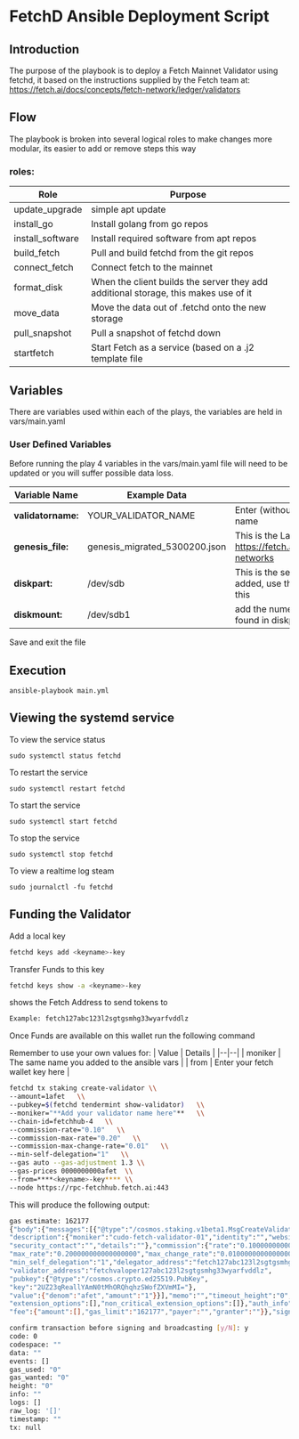 
# FetchD Ansible Deployment Script
  
## Introduction

The purpose of the playbook is to deploy a Fetch Mainnet Validator using fetchd, it based on the instructions supplied by the Fetch team at: https://fetch.ai/docs/concepts/fetch-network/ledger/validators

## Flow

The playbook is broken into several logical roles to make changes more modular, its easier to add or remove steps this way

### roles:

|Role|Purpose |
|--|--|
| update_upgrade | simple apt update |
| install_go | Install golang from go repos |
| install_software | Install required software from apt repos |
| build_fetch | Pull and build fetchd from the git repos |
| connect_fetch | Connect fetch to the mainnet |
| format_disk | When the client builds the server they add additional storage, this makes use of it |
| move_data | Move the data out of .fetchd onto the new storage |
| pull_snapshot | Pull a snapshot of fetchd down |
| startfetch | Start Fetch as a service (based on a .j2 template file |
  

## Variables

There are variables used within each of the plays, the variables are held in vars/main.yaml

### User Defined Variables
Before running the play 4 variables in the vars/main.yaml file will need to be updated or you will suffer possible data loss.

| Variable Name | Example Data | Notes |
|--|--|--|
|**validatorname:** | YOUR_VALIDATOR_NAME | Enter (without spaces) you preferrerd validator name
|**genesis_file:** | genesis_migrated_5300200.json | This is the Latest JSON file found at https://fetch.ai/docs/references/ledger/active-networks
|**diskpart:** | /dev/sdb | This is the secondary storge disk you have added, use the `fdisk -l` command to identify this
|**diskmount:** | /dev/sdb1 | add the numeric 1 to the end of the drive found in diskpart

Save and exit the file
  
  

## Execution
```
ansible-playbook main.yml
```
## Viewing the systemd service
To view the service status

    sudo systemctl status fetchd

To restart the service

    sudo systemctl restart fetchd

To start the service

    sudo systemctl start fetchd

To stop the service

    sudo systemctl stop fetchd


To view a realtime log steam

    sudo journalctl -fu fetchd


## Funding the Validator

Add a local key

```bash
fetchd keys add <keyname>-key
```
Transfer Funds to this key

```bash
fetchd keys show -a <keyname>-key
```

shows the Fetch Address to send tokens to

```bash
Example: fetch127abc123l2sgtgsmhg33wyarfvddlz
```

Once Funds are available on this wallet run the following command

Remember to use your own values for:
| Value | Details |
|--|--|
| moniker |  The same name you added to the ansible vars |
| from | Enter your fetch wallet key here |

```bash
fetchd tx staking create-validator \\
--amount=1afet   \\
--pubkey=$(fetchd tendermint show-validator)   \\
--moniker="**Add your validator name here"**   \\
--chain-id=fetchhub-4   \\
--commission-rate="0.10"   \\
--commission-max-rate="0.20"   \\
--commission-max-change-rate="0.01"   \\
--min-self-delegation="1"   \\
--gas auto --gas-adjustment 1.3 \\
--gas-prices 0000000000afet  \\
--from=****<keyname>-key**** \\
--node https://rpc-fetchhub.fetch.ai:443

```

This will produce the following output:

```bash
gas estimate: 162177
{"body":{"messages":[{"@type":"/cosmos.staking.v1beta1.MsgCreateValidator",
"description":{"moniker":"cudo-fetch-validator-01","identity":"","website":"",
"security_contact":"","details":""},"commission":{"rate":"0.100000000000000000",
"max_rate":"0.200000000000000000","max_change_rate":"0.010000000000000000"},
"min_self_delegation":"1","delegator_address":"fetch127abc123l2sgtgsmhg33wyarfvddlz",
"validator_address":"fetchvaloper127abc123l2sgtgsmhg33wyarfvddlz",
"pubkey":{"@type":"/cosmos.crypto.ed25519.PubKey",
"key":"2UZ23qReallYAmN0tMhORQhqhzSWofZXVmMI="},
"value":{"denom":"afet","amount":"1"}}],"memo":"","timeout_height":"0",
"extension_options":[],"non_critical_extension_options":[]},"auth_info":{"signer_infos":[],
"fee":{"amount":[],"gas_limit":"162177","payer":"","granter":""}},"signatures":[]}

confirm transaction before signing and broadcasting [y/N]: y
code: 0
codespace: ""
data: ""
events: []
gas_used: "0"
gas_wanted: "0"
height: "0"
info: ""
logs: []
raw_log: '[]'
timestamp: ""
tx: null

```

